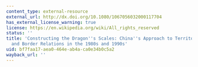 ```yaml
---
content_type: external-resource
external_url: http://dx.doi.org/10.1080/1067056032000117704
has_external_license_warning: true
license: https://en.wikipedia.org/wiki/All_rights_reserved
status: ''
title: 'Constructing the Dragon''s Scales: China''s Approach to Territorial Sovereignty
  and Border Relations in the 1980s and 1990s'
uid: bf7faa17-aea0-464e-ab4a-ca0e34b0c5a2
wayback_url: ''
---
```

